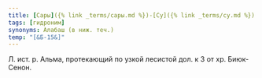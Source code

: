 ```yaml
---
title: [Сары]({% link _terms/сары.md %})-[Су]({% link _terms/су.md %})
tags: [гидроним]
synonyms: Алабаш (в ниж. теч.)
temp: "[&Б-15&]"
---
```


Л. ист. р. Альма, протекающий по узкой лесистой дол. к З от хр. Биюк-Сенон.
